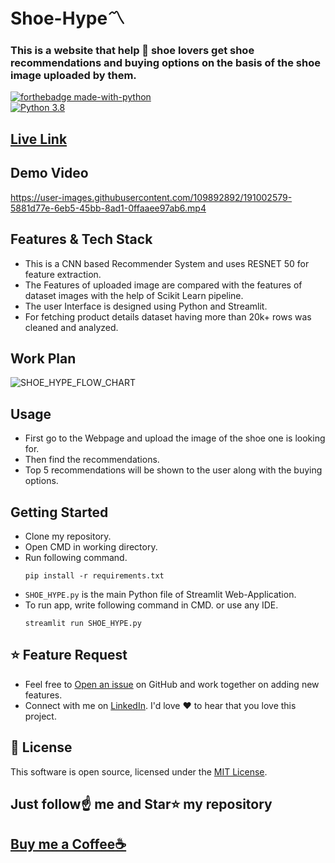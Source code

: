 # Shoe-Hype〽️
### This is a website that help 👟 shoe lovers get shoe recommendations and buying options on the basis of the shoe image uploaded by them.

[![forthebadge made-with-python](http://ForTheBadge.com/images/badges/made-with-python.svg)](https://www.python.org/)                 
[![Python 3.8](https://img.shields.io/badge/python-3.8-blue.svg)](https://www.python.org/downloads/release/python-360/) 

## [Live Link](https://dhruv-0001-shoe-hype-shoe-hype-8ebvwa.streamlitapp.com/)

## Demo Video

https://user-images.githubusercontent.com/109892892/191002579-5881d77e-6eb5-45bb-8ad1-0ffaaee97ab6.mp4
  
## Features & Tech Stack
- This is a CNN based Recommender System and uses RESNET 50 for feature extraction.
-	The Features of uploaded image are compared with the features of dataset images with the help of Scikit Learn pipeline.
- The user Interface is designed using Python and Streamlit.
- For fetching product details dataset having more than 20k+ rows was cleaned and analyzed.

## Work Plan
  
![SHOE_HYPE_FLOW_CHART](https://user-images.githubusercontent.com/109892892/191014150-35200001-8c8a-4659-9bdb-04d694d52419.png)

## Usage
-	First go to the Webpage and upload the image of the shoe one is looking for. 
-	Then find the recommendations.
-	Top 5 recommendations will be shown to the user along with the buying options.


## Getting Started

- Clone my repository.
- Open CMD in working directory.
- Run following command.
  ```
  pip install -r requirements.txt
  ```
- `SHOE_HYPE.py` is the main Python file of Streamlit Web-Application. 
- To run app, write following command in CMD. or use any IDE.
  ```
  streamlit run SHOE_HYPE.py
  ```


## ⭐ Feature Request
- Feel free to [Open an issue](https://github.com/Dhruv-0001/Shoe-Hype/issues) on GitHub and work together on adding new features.
- Connect with me on [LinkedIn](https://www.linkedin.com/in/dhruvtyagi15/). I'd love ❤️️ to hear that you love this project.
<a id="release-notes"></a>

<a id="license"></a>
## 📜 License
This software is open source, licensed under the [MIT License](https://github.com/PawanKolhe/color-calendar/blob/master/LICENSE).

## Just follow☝️ me and Star⭐ my repository 

## [Buy me a Coffee☕](https://www.buymeacoffee.com/DhruvTyagi)
